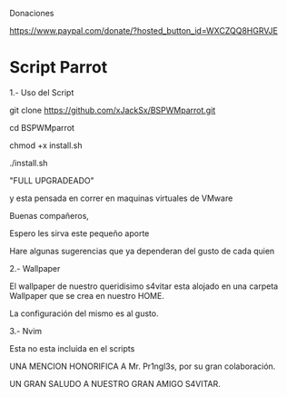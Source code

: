 Donaciones

https://www.paypal.com/donate/?hosted_button_id=WXCZQQ8HGRVJE


# Script Parrot

1.- Uso del Script

git clone https://github.com/xJackSx/BSPWMparrot.git

cd BSPWMparrot

chmod +x install.sh

./install.sh

"FULL UPGRADEADO"

y esta pensada en correr en maquinas virtuales de VMware

Buenas compañeros,

Espero les sirva este pequeño aporte

Hare algunas sugerencias que ya dependeran del gusto de cada quien

2.- Wallpaper

El wallpaper de nuestro queridisimo s4vitar esta alojado en una carpeta Wallpaper que se crea en nuestro HOME.

La configuración del mismo es al gusto.

3.- Nvim

Esta no esta incluida en el scripts

UNA MENCION HONORIFICA A Mr. Pr1ngl3s, por su gran colaboración.

UN GRAN SALUDO A NUESTRO GRAN AMIGO S4VITAR.
